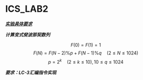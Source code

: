 # ICS_LAB2

***[实验具体要求](https://ics.liuly.moe/labs/lab2.html)***

***计算变式斐波那契数列***

$$F(0) = F(1) = 1$$
$$F(N) = F(N-2) \% p + F(N-1) \% q \quad (2 \leq N \leq 1024)$$
$$p = 2^{k} \quad (2 \leq k \leq 10),10\leq q \leq 1024$$

***要求：LC-3汇编指令实现***

